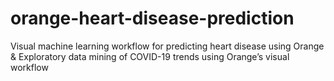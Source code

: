 # orange-heart-disease-prediction
Visual machine learning workflow for predicting heart disease using Orange &amp; Exploratory data mining of COVID-19 trends using Orange’s visual workflow
